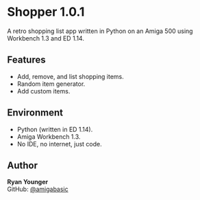 # Shopper 1.0.1

A retro shopping list app written in Python on an Amiga 500 using Workbench 1.3 and ED 1.14.

## Features

- Add, remove, and list shopping items.
- Random item generator.
- Add custom items.

## Environment

- Python (written in ED 1.14).
- Amiga Workbench 1.3.
- No IDE, no internet, just code.

## Author

**Ryan Younger**  
GitHub: [@amigabasic](https://github.com/amigabasic)
